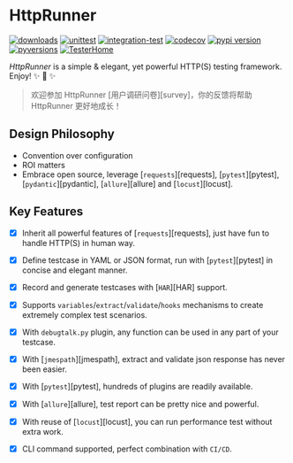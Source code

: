 
# HttpRunner

[![downloads](https://pepy.tech/badge/httprunner)](https://pepy.tech/project/httprunner)
[![unittest](https://github.com/httprunner/httprunner/workflows/unittest/badge.svg
)](https://github.com/httprunner/httprunner/actions)
[![integration-test](https://github.com/httprunner/httprunner/workflows/integration_test/badge.svg
)](https://github.com/httprunner/httprunner/actions)
[![codecov](https://codecov.io/gh/httprunner/httprunner/branch/master/graph/badge.svg)](https://codecov.io/gh/httprunner/httprunner)
[![pypi version](https://img.shields.io/pypi/v/httprunner.svg)](https://pypi.python.org/pypi/httprunner)
[![pyversions](https://img.shields.io/pypi/pyversions/httprunner.svg)](https://pypi.python.org/pypi/httprunner)
[![TesterHome](https://img.shields.io/badge/TTF-TesterHome-2955C5.svg)](https://testerhome.com/github_statistics)

*HttpRunner* is a simple & elegant, yet powerful HTTP(S) testing framework. Enjoy! ✨ 🚀 ✨

> 欢迎参加 HttpRunner [用户调研问卷][survey]，你的反馈将帮助 HttpRunner 更好地成长！

## Design Philosophy

- Convention over configuration
- ROI matters
- Embrace open source, leverage [`requests`][requests], [`pytest`][pytest], [`pydantic`][pydantic], [`allure`][allure] and [`locust`][locust].

## Key Features

- [x] Inherit all powerful features of [`requests`][requests], just have fun to handle HTTP(S) in human way.
- [x] Define testcase in YAML or JSON format, run with [`pytest`][pytest] in concise and elegant manner.
- [x] Record and generate testcases with [`HAR`][HAR] support.
- [x] Supports `variables`/`extract`/`validate`/`hooks` mechanisms to create extremely complex test scenarios.
- [x] With `debugtalk.py` plugin, any function can be used in any part of your testcase.
- [x] With [`jmespath`][jmespath], extract and validate json response has never been easier.
- [x] With [`pytest`][pytest], hundreds of plugins are readily available.
- [x] With [`allure`][allure], test report can be pretty nice and powerful.
- [x] With reuse of [`locust`][locust], you can run performance test without extra work.
- [x] CLI command supported, perfect combination with `CI/CD`.

